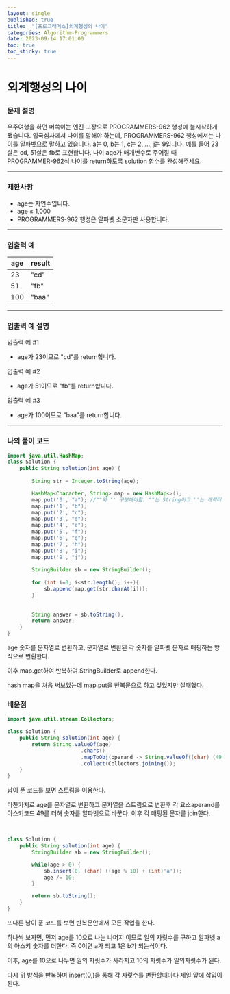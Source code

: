 ```yaml
---
layout: single
published: true
title:  "[프로그래머스]외계행성의 나이"
categories: Algorithm-Programmers
date: 2023-09-14 17:01:00
toc: true
toc_sticky: true
---
```


# 외계행성의 나이

### 문제 설명

우주여행을 하던 머쓱이는 엔진 고장으로 PROGRAMMERS-962 행성에 불시착하게 됐습니다. 입국심사에서 나이를 말해야 하는데, PROGRAMMERS-962 행성에서는 나이를 알파벳으로 말하고 있습니다. a는 0, b는 1, c는 2, ..., j는 9입니다. 예를 들어 23살은 cd, 51살은 fb로 표현합니다. 나이 age가 매개변수로 주어질 때 PROGRAMMER-962식 나이를 return하도록 solution 함수를 완성해주세요.

----------------

### 제한사항

* age는 자연수입니다.
* age ≤ 1,000
* PROGRAMMERS-962 행성은 알파벳 소문자만 사용합니다.


----------------

### 입출력 예

|age|	result|
|---|---|
|23	|"cd"|
|51	|"fb"|
|100	|"baa"|


  
----------------
### 입출력 예 설명

입출력 예 #1  

* age가 23이므로 "cd"를 return합니다.
  

입출력 예 #2  

* age가 51이므로 "fb"를 return합니다.
  

입출력 예 #3  

* age가 100이므로 "baa"를 return합니다.



----------------

### 나의 풀이 코드

```java
import java.util.HashMap;
class Solution {
    public String solution(int age) {
        
        String str = Integer.toString(age);

        HashMap<Character, String> map = new HashMap<>();
        map.put('0', "a"); //""와 '' 구분해야함. ""는 String이고 ''는 캐릭터
        map.put('1', "b");
        map.put('2', "c");
        map.put('3', "d");
        map.put('4', "e");
        map.put('5', "f");
        map.put('6', "g");
        map.put('7', "h");
        map.put('8', "i");
        map.put('9', "j");
        
        StringBuilder sb = new StringBuilder();
        
        for (int i=0; i<str.length(); i++){
            sb.append(map.get(str.charAt(i)));    
        }
        
        
        String answer = sb.toString();
        return answer;
    }
}


```
<p>
age 숫자를 문자열로 변환하고, 문자열로 변환된 각 숫자를 알파벳 문자로 매핑하는 방식으로 변환한다. 
</p>

<p>
이후 map.get하여 반복하여 StringBuilder로 append한다.
</p>


<p>
hash map을 처음 써보았는데 map.put을 반복문으로 하고 싶었지만 실패했다.  
</p>


### 배운점

```java
import java.util.stream.Collectors;

class Solution {
    public String solution(int age) {
        return String.valueOf(age)
                        .chars()
                        .mapToObj(operand -> String.valueOf((char) (49 + operand)))
                        .collect(Collectors.joining());
    }
}
```

<p>
남이 푼 코드를 보면 스트림을 이용한다.
</p>
<p>
마찬가지로 age를 문자열로 변환하고 문자열을 스트림으로 변환후 각 요소aperand를 아스키코드 49를 더해 숫자를 알파벳으로 바꾼다. 이후 각 매핑된 문자를 join한다.
</p>

<br>

```java
class Solution {
    public String solution(int age) {
        StringBuilder sb = new StringBuilder();

        while(age > 0) {
            sb.insert(0, (char) ((age % 10) + (int)'a'));
            age /= 10;
        }

        return sb.toString();
    }
}
```

<p>
또다른 남이 푼 코드를 보면 반복문안에서 모든 작업을 한다.
</p>
<p>
하나씩 보자면, 먼저 age를 10으로 나눈 나머지 이므로 일의 자릿수를 구하고 알파벳 a의 아스키 숫자를 더한다. 즉 0이면 a가 되고 1은 b가 되는식이다. 
</p>
<p>
이후, age를 10으로 나누면 일의 자릿수가 사라지고 10의 자릿수가 일의자릿수가 된다. 
</p>
<p>
다시 위 방식을 반복하며 insert(0,)을 통해 각 자릿수를 변환할때마다 제일 앞에 삽입이 된다.
</p>